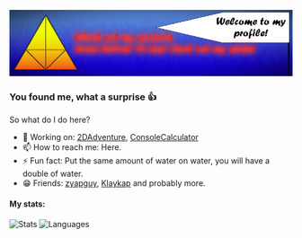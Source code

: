 [![Banner](https://github.com/RealKalsep/RealKalsep/blob/main/gitbanner.png?raw=true)](https://github.com/RealKalsep/RealKalsep)

### You found me, what a surprise 👍
So what do I do here?

- 🔭 Working on: [2DAdventure](https://github.com/RealKalsep/2DAdventure), [ConsoleCalculator](https://github.com/RealKalsep/ConsoleCalculator)
- 📫 How to reach me: Here.
- ⚡ Fun fact: Put the same amount of water on water, you will have a double of water.
- 😁 Friends: [zyapguy](https://github.com/zyapguy), [Klaykap](https://github.com/Klaykap) and probably more.

#### My stats:
![Stats](https://github-readme-stats.vercel.app/api?username=RealKalsep&show_icons=true&theme=vue)
![Languages](https://github-readme-stats.vercel.app/api/top-langs/?username=RealKalsep&layout=compact&theme=vue)
